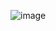 ![image](https://user-images.githubusercontent.com/77121931/224270121-15336c81-1903-43da-83b7-a36c8d429c01.png)
